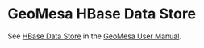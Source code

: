 # GeoMesa HBase Data Store

See [HBase Data Store](../../docs/user/hbase_datastore.rst) in the [GeoMesa User Manual](http://geomesa.org/documentation).
